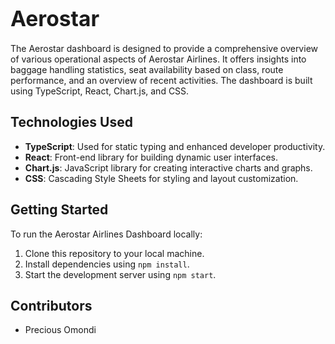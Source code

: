 # <span style="font-size: larger;">Aerostar</span>

The Aerostar dashboard is designed to provide a comprehensive overview of various operational aspects of Aerostar Airlines. It offers insights into baggage handling statistics, seat availability based on class, route performance, and an overview of recent activities. The dashboard is built using TypeScript, React, Chart.js, and CSS.

## Technologies Used 

- **TypeScript**: Used for static typing and enhanced developer productivity.
- **React**: Front-end library for building dynamic user interfaces.
- **Chart.js**: JavaScript library for creating interactive charts and graphs.
- **CSS**: Cascading Style Sheets for styling and layout customization.


## Getting Started 

To run the Aerostar Airlines Dashboard locally:
1. Clone this repository to your local machine.
2. Install dependencies using `npm install`.
3. Start the development server using `npm start`.

## Contributors 

- Precious Omondi
